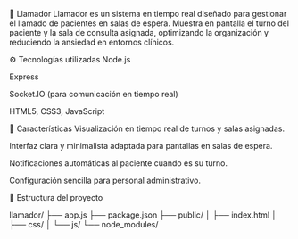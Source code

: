 🏥 Llamador
Llamador es un sistema en tiempo real diseñado para gestionar el llamado de pacientes en salas de espera. Muestra en pantalla el turno del paciente y la sala de consulta asignada, optimizando la organización y reduciendo la ansiedad en entornos clínicos.

⚙️ Tecnologías utilizadas
Node.js

Express

Socket.IO (para comunicación en tiempo real)

HTML5, CSS3, JavaScript





🚀 Características
Visualización en tiempo real de turnos y salas asignadas.

Interfaz clara y minimalista adaptada para pantallas en salas de espera.

Notificaciones automáticas al paciente cuando es su turno.

Configuración sencilla para personal administrativo.

🧩 Estructura del proyecto

llamador/
├── app.js
├── package.json
├── public/
│   ├── index.html
│   ├── css/
│   └── js/
└── node_modules/
